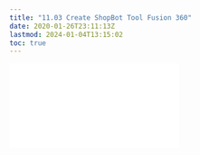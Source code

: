 ```yaml
---
title: "11.03 Create ShopBot Tool Fusion 360"
date: 2020-01-26T23:11:13Z
lastmod: 2024-01-04T13:15:02
toc: true
---
```


![Link to included file content](../../../../digital-fabrication/cnc/create-shopbot-tool-fusion-360.md)
